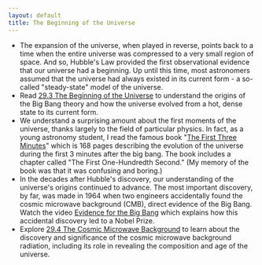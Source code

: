 ```yaml
---
layout: default
title: The Beginning of the Universe
---
```


- The expansion of the universe, when played in reverse, points back to a time when the entire universe was compressed to a very small region of space. And so, Hubble's Law provided the first observational evidence that our universe had a beginning. Up until this time, most astronomers assumed that the universe had always existed in its current form - a so-called "steady-state" model of the universe. 
-  Read [29.3 The Beginning of the Universe](https://openstax.org/books/astronomy-2e/pages/29-3-the-beginning-of-the-universe) to understand the origins of the Big Bang theory and how the universe evolved from a hot, dense state to its current form.
-  We understand a surprising amount about the first moments of the universe, thanks largely to the field of particular physics. In fact, as a young astronomy student, I read the famous book "[The First Three Minutes](https://archive.org/details/TheFirstThreeMinutesAModernViewOfTheOriginOfTheUniverseS.Weinberg/mode/2up)" which is 168 pages describing the evolution of the universe during the first 3 minutes after the big bang. The book includes a chapter called "The First One-Hundredth Second." (My memory of the book was that it was confusing and boring.) 
- In the decades after Hubble's discovery, our understanding of the universe's origins continued to advance. The most important discovery, by far, was made in 1964 when two engineers accidentally found the cosmic microwave background (CMB), direct evidence of the Big Bang. Watch the video [Evidence for the Big Bang](https://www.youtube.com/watch?v=4ul3prmzpTY) which explains how this accidental discovery led to a Nobel Prize.
- Explore [29.4 The Cosmic Microwave Background](https://openstax.org/books/astronomy-2e/pages/29-4-the-cosmic-microwave-background) to learn about the discovery and significance of the cosmic microwave background radiation, including its role in revealing the composition and age of the universe.
